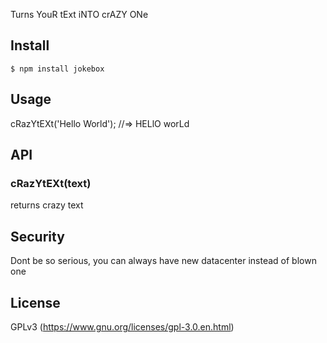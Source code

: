Turns YouR tExt iNTO crAZY ONe

## Install

```
$ npm install jokebox
```

## Usage

cRazYtEXt('Hello World');
//=> HELlO worLd

## API

### cRazYtEXt(text)
returns crazy text

## Security
Dont be so serious, you can always have new datacenter instead of blown one

## License

GPLv3 (https://www.gnu.org/licenses/gpl-3.0.en.html)
